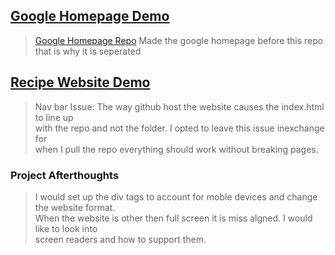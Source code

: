 ## [Google Homepage Demo](https://emilshigin.github.io/google-homepage/index.html)
>[Google Homepage Repo](https://github.com/emilshigin/google-homepage)
>Made the google homepage before this repo that is why it is seperated

## [Recipe Website Demo](https://emilshigin.github.io/odinProject/odin-recipes/index.html)
>Nav bar Issue: The way github host the website causes the index.html to line up\
>with the repo and not the folder. I opted to leave this issue inexchange for\
>when I pull the repo everything should work without breaking pages.

### Project Afterthoughts
> I would set up the div tags to account for moble devices and change the website format.\
> When the website is other then full screen it is miss algned. I would like to look into\
> screen readers and how to support them. 
